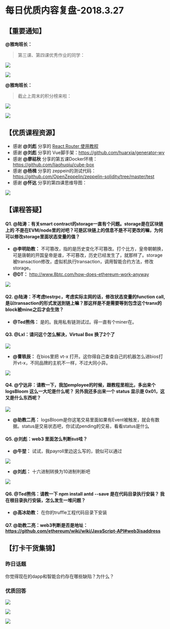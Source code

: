 # 每日优质内容复盘-2018.3.27

## 【重要通知】

**@雅珣班长：** 

> 第三课、第四课优秀作业的同学：

![](images/2018.3.27_homework3.png)

![](images/2018.3.27_homework4.jpg)

**@雅珣班长：**

> 截止上周末的积分榜来啦：

![](images/2018.3.27_group_score.png)

![](images/2018.3.27_personal_score.png)

## 【优质课程资源】

- 感谢 **@刘彪** 分享的 [React Router 使用教程](http://www.ruanyifeng.com/blog/2016/05/react_router.html?utm_source=tool.lu)
- 感谢 **@刘彪** 分享的 Vue脚手架：https://github.com/huarxia/generator-wv
- 感谢 **@廖祜秋** 分享的第五课Docker环境：https://github.com/liaohuqiu/cube-box
- 感谢 **@杨楫** 分享的 zeppein的测试代码：https://github.com/OpenZeppelin/zeppelin-solidity/tree/master/test
- 感谢 **@怀达** 分享的第四课思维导图：

![](images/2018.3.27_mind_map4.png)

## 【课程答疑】

#### Q1. @陆涛：有关smart contract的storage一直有个问题。storage是在区块链上的 不是在EVM/node里的对吧？可是区块链上的信息不是不可更改的嘛，为何可以修改storage里面状态变量的值？

- **@李明助教：** 不可篡改，指的是历史变化不可篡改。打个比方，皇帝朝朝换，可是唐朝的开国皇帝是谁，不可篡改，历史已经发生了，就那样了。storage被transaction修改，虚拟机执行transaction，调用智能合约方法，修改storage。
- **@DT：** http://www.8btc.com/how-does-ethereum-work-anyway

![](images/2018.3.27_Q1.jpg)

#### Q2. @陆涛：不考虑testrpc，考虑实际主网的话，修改状态变量的function call, 是以transaction的形式发送到链上嘛？那这样是不是需要等到包含这个tranx的block被mine之后才会生效？

- **@Ted熊伟：** 是的。我用私有链测试过。得一直有个miner在。

#### Q3. @Lxl：请问这个怎么解决，Virtual Box 换了2个了

![](images/2018.3.27_Q3_1.jpg)

- **@曹轶辰：** 在bios里把 vt-x 打开。这你得自己查查自己的机器怎么进bios打开vt-x，不同品牌的主机不一样，不过大同小异。

![](images/2018.3.27_Q3_2.png)

#### Q4. @宁达非：请教一下，我加employee的时候，跟教程里相比，多出来个 logsBloom 这么一大坨是什么呢？ 另外我还多出来一个 status 显示是 0x01，这又是什么东西呢？

![](images/2018.3.27_Q4.jpg)

- **@助教二亮：** logsBloom是你这笔交易里面如果有Event被触发，就会有数据。status是交易状态吧，你试试pending的交易，看看status是什么

#### Q5. @刘彪：web3 里面怎么判断`0x0`哇？

- **@牛堃：** 试试，我payroll里边这么写的，貌似可以通过

![](images/2018.3.27_Q5_1.png)

- **@刘彪：** 十六进制转换为10进制判断吧

![](images/2018.3.27_Q5_2.png)

#### Q6. @Ted熊伟：请教一下 npm install antd --save 是在代码目录执行安装？ 我在根目录执行安装，怎么发生一堆问题？

- **@高冰助教：**  在你的truffle工程代码目录下安装

#### Q7. @助教二亮：web3判断是否是地址：https://github.com/ethereum/wiki/wiki/JavaScript-API#web3isaddress

## 【打卡干货集锦】

### 昨日话题

你觉得现在的dapp和智能合约存在哪些缺陷？为什么？

### 优质回答

![](images/2018.3.27_card1.png)

![](images/2018.3.27_card2.png)

![](images/2018.3.27_card3.png)
